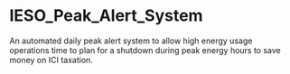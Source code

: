 # IESO_Peak_Alert_System
An automated daily peak alert system to allow high energy usage operations time to plan for a shutdown during peak energy hours to save money on ICI taxation.
